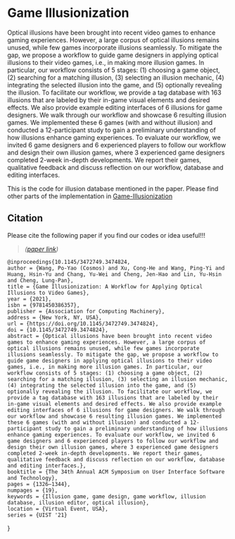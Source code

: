 # Game Illusionization


Optical illusions have been brought into recent video games to enhance gaming experiences. However, a large corpus of optical illusions remains unused, while few games incorporate illusions seamlessly. To mitigate the gap, we propose a workflow to guide game designers in applying optical illusions to their video games, i.e., in making more illusion games. In particular, our workflow consists of 5 stages: (1) choosing a game object, (2) searching for a matching illusion, (3) selecting an illusion mechanic, (4) integrating the selected illusion into the game, and (5) optionally revealing the illusion. To facilitate our workflow, we provide a tag database with 163 illusions that are labeled by their in-game visual elements and desired effects. We also provide example editing interfaces of 6 illusions for game designers. We walk through our workflow and showcase 6 resulting illusion games. We implemented these 6 games (with and without illusion) and conducted a 12-participant study to gain a preliminary understanding of how illusions enhance gaming experiences. To evaluate our workflow, we invited 6 game designers and 6 experienced players to follow our workflow and design their own illusion games, where 3 experienced game designers completed 2-week in-depth developments. We report their games, qualitative feedback and discuss reflection on our workflow, database and editing interfaces.


This is the code for illusion database mentioned in the paper.
Please find other parts of the implementation in [Game-Illusionization](https://github.com/PoYaoCosmosWang/Game-Illusionization)


## Citation

Please cite the following paper if you find our codes or idea useful!!!

> *([paper link](https://dl.acm.org/doi/10.1145/3472749.3474824))*  


    @inproceedings{10.1145/3472749.3474824,
    author = {Wang, Po-Yao (Cosmos) and Xu, Cong-He and Wang, Ping-Yi and Huang, Hsin-Yu and Chang, Yu-Wei and Cheng, Jen-Hao and Lin, Yu-Hsin and Cheng, Lung-Pan},
    title = {Game Illusionization: A Workflow for Applying Optical Illusions to Video Games},
    year = {2021},
    isbn = {9781450386357},
    publisher = {Association for Computing Machinery},
    address = {New York, NY, USA},
    url = {https://doi.org/10.1145/3472749.3474824},
    doi = {10.1145/3472749.3474824},
    abstract = {Optical illusions have been brought into recent video games to enhance gaming experiences. However, a large corpus of optical illusions remains unused, while few games incorporate illusions seamlessly. To mitigate the gap, we propose a workflow to guide game designers in applying optical illusions to their video games, i.e., in making more illusion games. In particular, our workflow consists of 5 stages: (1) choosing a game object, (2) searching for a matching illusion, (3) selecting an illusion mechanic, (4) integrating the selected illusion into the game, and (5) optionally revealing the illusion. To facilitate our workflow, we provide a tag database with 163 illusions that are labeled by their in-game visual elements and desired effects. We also provide example editing interfaces of 6 illusions for game designers. We walk through our workflow and showcase 6 resulting illusion games. We implemented these 6 games (with and without illusion) and conducted a 12-participant study to gain a preliminary understanding of how illusions enhance gaming experiences. To evaluate our workflow, we invited 6 game designers and 6 experienced players to follow our workflow and design their own illusion games, where 3 experienced game designers completed 2-week in-depth developments. We report their games, qualitative feedback and discuss reflection on our workflow, database and editing interfaces.},
    booktitle = {The 34th Annual ACM Symposium on User Interface Software and Technology},
    pages = {1326–1344},
    numpages = {19},
    keywords = {Illusion game, game design, game workflow, illusion database, illusion editor, optical illusion},
    location = {Virtual Event, USA},
    series = {UIST '21}
  }
